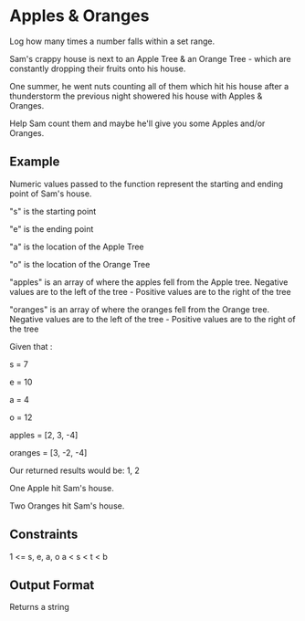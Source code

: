# Apples & Oranges

Log how many times a number falls within a set range.

Sam's crappy house is next to an Apple Tree & an Orange Tree - which are constantly dropping their fruits onto his house.

One summer, he went nuts counting all of them which hit his house after a thunderstorm the previous night showered his house with Apples & Oranges.

Help Sam count them and maybe he'll give you some Apples and/or Oranges.


## Example

Numeric values passed to the function represent the starting and ending point of Sam's house.

"s" is the starting point

"e" is the ending point

"a" is the location of the Apple Tree

"o" is the location of the Orange Tree

"apples" is an array of where the apples fell from the Apple tree. Negative values are to the left of the tree - Positive values are to the right of the tree

"oranges" is an array of where the oranges fell from the Orange tree. Negative values are to the left of the tree - Positive values are to the right of the tree

Given that :

s = 7

e = 10

a = 4

o = 12

apples = [2, 3, -4]

oranges = [3, -2, -4]

Our returned results would be: 1, 2

One Apple hit Sam's house.

Two Oranges hit Sam's house.


## Constraints

1 <= s, e, a, o
a < s < t < b


## Output Format

Returns a string